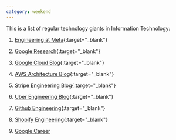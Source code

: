 ```yaml
---
category: weekend
---
```


This is a list of regular technology giants in Information Technology:

1. [Engineering at Meta](https://engineering.fb.com/){:target="_blank"}

2. [Google Research](https://research.google/blog/){:target="_blank"}

3. [Google Cloud Blog](https://cloud.google.com/blog/){:target="_blank"}

4. [AWS Architecture Blog](https://aws.amazon.com/vi/blogs/architecture/){:target="_blank"}

5. [Stripe Engineering Blog](https://stripe.com/blog/engineering){:target="_blank"}

6. [Uber Engineering Blog](https://www.uber.com/vi-VN/blog/ho-chi-minh-city/engineering/){:target="_blank"}

7. [Github Engineering](https://github.blog/engineering/){:target="_blank"}

8. [Shopify Engineering](https://shopify.engineering/){:target="_blank"}

9. [Google Career](https://www.google.com/about/careers/applications/jobs/results/82590262164890310-technical-curriculum-developer-iii-aiml-cloud-learning)